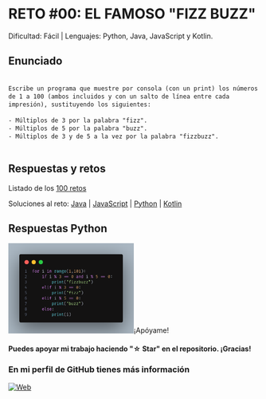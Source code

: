 # RETO #00: EL FAMOSO "FIZZ BUZZ"
Dificultad: Fácil | Lenguajes: Python, Java, JavaScript y Kotlin.

## Enunciado

```

Escribe un programa que muestre por consola (con un print) los números de 1 a 100 (ambos incluidos y con un salto de línea entre cada impresión), sustituyendo los siguientes:

- Múltiplos de 3 por la palabra "fizz".
- Múltiplos de 5 por la palabra "buzz".
- Múltiplos de 3 y de 5 a la vez por la palabra "fizzbuzz".


```

## Respuestas y retos
Listado de los [100 retos](/README.md)

Soluciones al reto: 
[Java](/RETOS/Reto00/Reto00.java) | 
[JavaScript](/RETOS/Reto00/Reto00.js) | 
[Python](/RETOS/Reto00/Reto00.py) |
[Kotlin](/RETOS/Reto00/Reto00.kt)

## Respuestas Python
<div center="aling">
<img src="https://github.com/breativo/100retos_bybreativo/blob/master/img/reto01.png"
alt="Solución reto Python"
style="width:50%;

/>
</div>

## ¡Apóyame! 
#### Puedes apoyar mi trabajo haciendo "☆ Star" en el repositorio. ¡Gracias!

### En mi perfil de GitHub tienes más información

[![Web](https://img.shields.io/badge/GitHub-breativo-14a1f0?style=for-the-badge&logo=github&logoColor=white&labelColor=101010)](https://github.com/breativo)